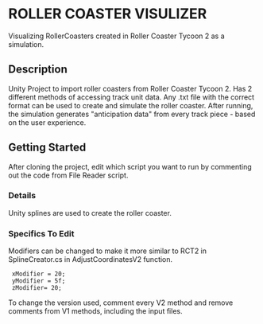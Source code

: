 # ROLLER COASTER VISULIZER

Visualizing RollerCoasters created in Roller Coaster Tycoon 2 as a simulation.

## Description

Unity Project to import roller coasters from Roller Coaster Tycoon 2. Has 2 different methods of accessing track unit data. Any .txt file with the correct format can be used to create and simulate the roller coaster. After running, the simulation generates "anticipation data" from every track piece - based on the user experience.

## Getting Started

After cloning the project, edit which script you want to run by commenting out the code from File Reader script.

### Details

Unity splines are used to create the roller coaster.


### Specifics To Edit

Modifiers can be changed to make it more similar to RCT2 in SplineCreator.cs in AdjustCoordinatesV2 function.
```
 xModifier = 20;
 yModifier = 5f;
 zModifier= 20;
```

To change the version used, comment every V2 method and remove comments from V1 methods, including the input files.
